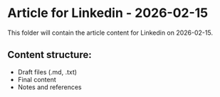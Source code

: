 # Article for Linkedin - 2026-02-15

This folder will contain the article content for Linkedin on 2026-02-15.

## Content structure:
- Draft files (.md, .txt)
- Final content
- Notes and references
